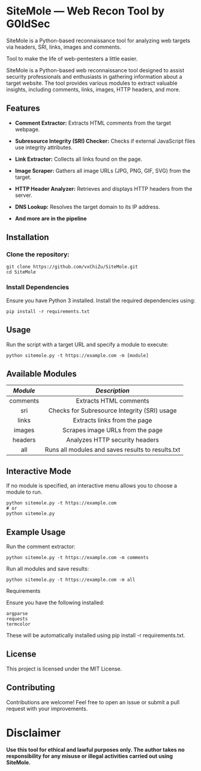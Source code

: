# SiteMole — Web Recon Tool by G0ldSec

SiteMole is a Python-based reconnaissance tool for analyzing web targets via headers, SRI, links, images and comments.

Tool to make the life of web-pentesters a little easier.


SiteMole is a Python-based web reconnaissance tool designed to assist security professionals and enthusiasts in gathering information about a target website. The tool provides various modules to extract valuable insights, including comments, links, images, HTTP headers, and more.

## Features

- **Comment Extractor:** Extracts HTML comments from the target webpage.

- **Subresource Integrity (SRI) Checker:** Checks if external JavaScript files use integrity attributes.

- **Link Extractor:** Collects all links found on the page.

- **Image Scraper:** Gathers all image URLs (JPG, PNG, GIF, SVG) from the target.

- **HTTP Header Analyzer:** Retrieves and displays HTTP headers from the server.

- **DNS Lookup:** Resolves the target domain to its IP address.

- **And more are in the pipeline**

## Installation

### Clone the repository:
```
git clone https://github.com/vxChiZu/SiteMole.git
cd SiteMole
```
### Install Dependencies

Ensure you have Python 3 installed. Install the required dependencies using:
```
pip install -r requirements.txt
```

## Usage

Run the script with a target URL and specify a module to execute:
```
python sitemole.py -t https://example.com -m [module]
```
## Available Modules

| **_Module_** |                 **_Description_**                 |
|:------------:|:-------------------------------------------------:|
| comments     | Extracts HTML comments                            |
| sri          | Checks for Subresource Integrity (SRI) usage      |
| links        | Extracts links from the page                      |
| images       | Scrapes image URLs from the page                  |
| headers      | Analyzes HTTP security headers                    |
| all          | Runs all modules and saves results to results.txt |

## Interactive Mode

If no module is specified, an interactive menu allows you to choose a module to run.
```
python sitemole.py -t https://example.com
# or
python sitemole.py
```

## Example Usage

Run the comment extractor:
```
python sitemole.py -t https://example.com -m comments
```
Run all modules and save results:
```
python sitemole.py -t https://example.com -m all
```
Requirements

Ensure you have the following installed:
```
argparse
requests
termcolor
```
These will be automatically installed using pip install -r requirements.txt.

## License

This project is licensed under the MIT License.
## Contributing

Contributions are welcome! Feel free to open an issue or submit a pull request with your improvements.

# Disclaimer

**Use this tool for ethical and lawful purposes only. The author takes no responsibility for any misuse or illegal activities carried out using SiteMole.**

